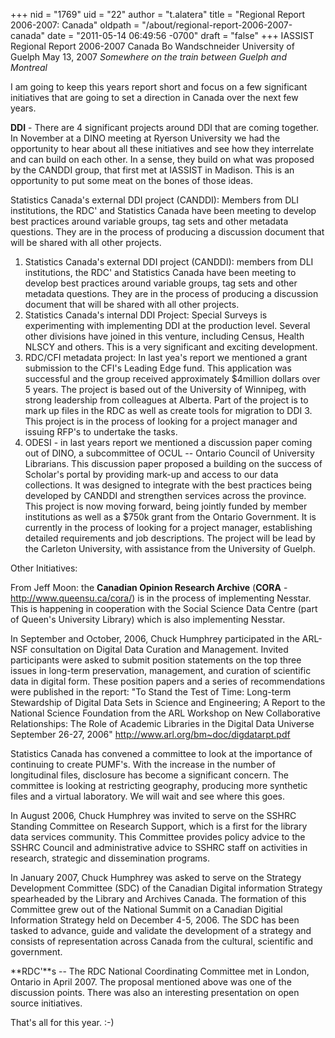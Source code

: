 +++
nid = "1769"
uid = "22"
author = "t.alatera"
title = "Regional Report 2006-2007: Canada"
oldpath = "/about/regional-report-2006-2007-canada"
date = "2011-05-14 06:49:56 -0700"
draft = "false"
+++
IASSIST Regional Report 2006-2007
Canada
Bo Wandschneider
University of Guelph
May 13, 2007
*Somewhere on the train between Guelph and Montreal*

I am going to keep this years report short and focus on a few
significant initiatives that are going to set a direction in Canada over
the next few years.

**DDI** - There are 4 significant projects around DDI that are coming
together. In November at a DINO meeting at Ryerson University we had the
opportunity to hear about all these initiatives and see how they
interrelate and can build on each other. In a sense, they build on what
was proposed by the CANDDI group, that first met at IASSIST in Madison.
This is an opportunity to put some meat on the bones of those ideas.

Statistics Canada's external DDI project (CANDDI): Members from DLI
institutions, the RDC' and Statistics Canada have been meeting to
develop best practices around variable groups, tag sets and other
metadata questions. They are in the process of producing a discussion
document that will be shared with all other projects.

1.  Statistics Canada's external DDI project (CANDDI): members from DLI
    institutions, the RDC' and Statistics Canada have been meeting to
    develop best practices around variable groups, tag sets and other
    metadata questions. They are in the process of producing a
    discussion document that will be shared with all other projects.
2.  Statistics Canada's internal DDI Project: Special Surveys is
    experimenting with implementing DDI at the production level. Several
    other divisions have joined in this venture, including Census,
    Health NLSCY and others. This is a very significant and exciting
    development.
3.  RDC/CFI metadata project: In last yea's report we mentioned a grant
    submission to the CFI's Leading Edge fund. This application was
    successful and the group received approximately $4million dollars
    over 5 years. The project is based out of the University of
    Winnipeg, with strong leadership from colleagues at Alberta. Part of
    the project is to mark up files in the RDC as well as create tools
    for migration to DDI 3. This project is in the process of looking
    for a project manager and issuing RFP's to undertake the tasks.
4.  ODESI - in last years report we mentioned a discussion paper coming
    out of DINO, a subcommittee of OCUL -- Ontario Council of University
    Librarians. This discussion paper proposed a building on the success
    of Scholar's portal by providing mark-up and access to our data
    collections. It was designed to integrate with the best practices
    being developed by CANDDI and strengthen services across the
    province. This project is now moving forward, being jointly funded
    by member institutions as well as a $750k grant from the Ontario
    Government. It is currently in the process of looking for a project
    manager, establishing detailed requirements and job descriptions.
    The project will be lead by the Carleton University, with assistance
    from the University of Guelph.

Other Initiatives:

From Jeff Moon: the **Canadian Opinion Research Archive** (**CORA** -
<http://www.queensu.ca/cora/>) is in the process of implementing
Nesstar. This is happening in cooperation with the Social Science Data
Centre (part of Queen's University Library) which is also implementing
Nesstar.

In September and October, 2006, Chuck Humphrey participated in the
ARL-NSF consultation on Digital Data Curation and Management. Invited
participants were asked to submit position statements on the top three
issues in long-term preservation, management, and curation of scientific
data in digital form. These position papers and a series of
recommendations were published in the report: "To Stand the Test of
Time: Long-term Stewardship of Digital Data Sets in Science and
Engineering; A Report to the National Science Foundation from the ARL
Workshop on New Collaborative Relationships: The Role of Academic
Libraries in the Digital Data Universe September 26-27, 2006"
<http://www.arl.org/bm~doc/digdatarpt.pdf>

Statistics Canada has convened a committee to look at the importance of
continuing to create PUMF's. With the increase in the number of
longitudinal files, disclosure has become a significant concern. The
committee is looking at restricting geography, producing more synthetic
files and a virtual laboratory. We will wait and see where this goes.

In August 2006, Chuck Humphrey was invited to serve on the SSHRC
Standing Committee on Research Support, which is a first for the library
data services community. This Committee provides policy advice to the
SSHRC Council and administrative advice to SSHRC staff on activities in
research, strategic and dissemination programs.

In January 2007, Chuck Humphrey was asked to serve on the Strategy
Development Committee (SDC) of the Canadian Digital information Strategy
spearheaded by the Library and Archives Canada. The formation of this
Committee grew out of the National Summit on a Canadian Digitial
Information Strategy held on December 4-5, 2006. The SDC has been tasked
to advance, guide and validate the development of a strategy and
consists of representation across Canada from the cultural, scientific
and government.

**RDC'**s -- The RDC National Coordinating Committee met in London,
Ontario in April 2007. The proposal mentioned above was one of the
discussion points. There was also an interesting presentation on open
source initiatives.

That's all for this year. :-)

